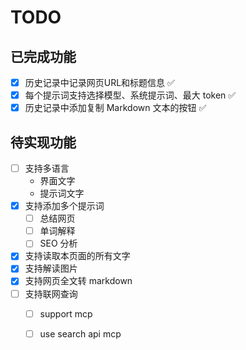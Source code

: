 
# TODO

## 已完成功能

- [x] 历史记录中记录网页URL和标题信息 ✅
- [x] 每个提示词支持选择模型、系统提示词、最大 token ✅
- [x] 历史记录中添加复制 Markdown 文本的按钮 ✅

## 待实现功能

- [ ] 支持多语言
  - 界面文字
  - 提示词文字
- [X] 支持添加多个提示词
  - [ ] 总结网页
  - [ ] 单词解释
  - [ ] SEO 分析
- [X] 支持读取本页面的所有文字
- [X] 支持解读图片
- [X] 支持网页全文转 markdown
- [ ] 支持联网查询
  - [ ] support mcp
  - [ ] use search api mcp



